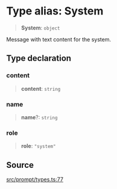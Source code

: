 # Type alias: System

> **System**: `object`

Message with text content for the system.

## Type declaration

### content

> **content**: `string`

### name

> **name**?: `string`

### role

> **role**: `"system"`

## Source

[src/prompt/types.ts:77](https://github.com/dexaai/llm-tools/blob/2b78745/src/prompt/types.ts#L77)
